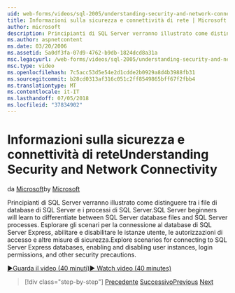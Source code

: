 ```yaml
---
uid: web-forms/videos/sql-2005/understanding-security-and-network-connectivity
title: Informazioni sulla sicurezza e connettività di rete | Microsoft Docs
author: microsoft
description: Principianti di SQL Server verranno illustrato come distinguere tra i file di database di SQL Server e i processi di SQL Server. Esplorare gli scenari per la connessione a SQL Server e...
ms.author: aspnetcontent
ms.date: 03/20/2006
ms.assetid: 5a0df3fa-07d9-4762-b9db-1824dcd8a31a
msc.legacyurl: /web-forms/videos/sql-2005/understanding-security-and-network-connectivity
msc.type: video
ms.openlocfilehash: 7c5acc53d5e54e2d1cdde2b0929a8d4b3988fb31
ms.sourcegitcommit: b28cd0313af316c051c2ff8549865bff67f2fbb4
ms.translationtype: MT
ms.contentlocale: it-IT
ms.lasthandoff: 07/05/2018
ms.locfileid: "37834902"
---
```

<a name="understanding-security-and-network-connectivity"></a><span data-ttu-id="8b23c-104">Informazioni sulla sicurezza e connettività di rete</span><span class="sxs-lookup"><span data-stu-id="8b23c-104">Understanding Security and Network Connectivity</span></span>
====================
<span data-ttu-id="8b23c-105">da [Microsoft](https://github.com/microsoft)</span><span class="sxs-lookup"><span data-stu-id="8b23c-105">by [Microsoft](https://github.com/microsoft)</span></span>

<span data-ttu-id="8b23c-106">Principianti di SQL Server verranno illustrato come distinguere tra i file di database di SQL Server e i processi di SQL Server.</span><span class="sxs-lookup"><span data-stu-id="8b23c-106">SQL Server beginners will learn to differentiate between SQL Server database files and SQL Server processes.</span></span> <span data-ttu-id="8b23c-107">Esplorare gli scenari per la connessione al database di SQL Server Express, abilitare e disabilitare le istanze utente, le autorizzazioni di accesso e altre misure di sicurezza.</span><span class="sxs-lookup"><span data-stu-id="8b23c-107">Explore scenarios for connecting to SQL Server Express databases, enabling and disabling user instances, login permissions, and other security precautions.</span></span>

[<span data-ttu-id="8b23c-108">&#9654;Guarda il video (40 minuti)</span><span class="sxs-lookup"><span data-stu-id="8b23c-108">&#9654; Watch video (40 minutes)</span></span>](https://channel9.msdn.com/Blogs/ASP-NET-Site-Videos/understanding-security-and-network-connectivity)

> [!div class="step-by-step"]
> <span data-ttu-id="8b23c-109">[Precedente](more-structured-query-language.md)
> [Successivo](connecting-your-web-application-to-sql-server-2005-express-edition.md)</span><span class="sxs-lookup"><span data-stu-id="8b23c-109">[Previous](more-structured-query-language.md)
[Next](connecting-your-web-application-to-sql-server-2005-express-edition.md)</span></span>
